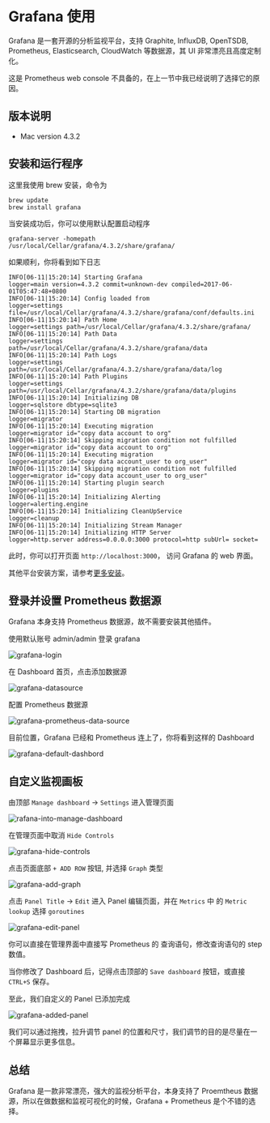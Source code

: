 # Grafana 使用

Grafana 是一套开源的分析监视平台，支持 Graphite, InfluxDB, OpenTSDB, Prometheus, Elasticsearch, CloudWatch 等数据源，其 UI 非常漂亮且高度定制化。

这是 Prometheus web console 不具备的，在上一节中我已经说明了选择它的原因。

## 版本说明

* Mac version 4.3.2

## 安装和运行程序

这里我使用 brew 安装，命令为

```
brew update
brew install grafana
```

当安装成功后，你可以使用默认配置启动程序

```
grafana-server -homepath /usr/local/Cellar/grafana/4.3.2/share/grafana/
```

如果顺利，你将看到如下日志

```
INFO[06-11|15:20:14] Starting Grafana                         logger=main version=4.3.2 commit=unknown-dev compiled=2017-06-01T05:47:48+0800
INFO[06-11|15:20:14] Config loaded from                       logger=settings file=/usr/local/Cellar/grafana/4.3.2/share/grafana/conf/defaults.ini
INFO[06-11|15:20:14] Path Home                                logger=settings path=/usr/local/Cellar/grafana/4.3.2/share/grafana/
INFO[06-11|15:20:14] Path Data                                logger=settings path=/usr/local/Cellar/grafana/4.3.2/share/grafana/data
INFO[06-11|15:20:14] Path Logs                                logger=settings path=/usr/local/Cellar/grafana/4.3.2/share/grafana/data/log
INFO[06-11|15:20:14] Path Plugins                             logger=settings path=/usr/local/Cellar/grafana/4.3.2/share/grafana/data/plugins
INFO[06-11|15:20:14] Initializing DB                          logger=sqlstore dbtype=sqlite3
INFO[06-11|15:20:14] Starting DB migration                    logger=migrator
INFO[06-11|15:20:14] Executing migration                      logger=migrator id="copy data account to org"
INFO[06-11|15:20:14] Skipping migration condition not fulfilled logger=migrator id="copy data account to org"
INFO[06-11|15:20:14] Executing migration                      logger=migrator id="copy data account_user to org_user"
INFO[06-11|15:20:14] Skipping migration condition not fulfilled logger=migrator id="copy data account_user to org_user"
INFO[06-11|15:20:14] Starting plugin search                   logger=plugins
INFO[06-11|15:20:14] Initializing Alerting                    logger=alerting.engine
INFO[06-11|15:20:14] Initializing CleanUpService              logger=cleanup
INFO[06-11|15:20:14] Initializing Stream Manager
INFO[06-11|15:20:14] Initializing HTTP Server                 logger=http.server address=0.0.0.0:3000 protocol=http subUrl= socket=

```

此时，你可以打开页面 `http://localhost:3000`， 访问 Grafana 的 web 界面。

其他平台安装方案，请参考[更多安装](https://grafana.com/grafana/download)。

## 登录并设置 Prometheus 数据源

Grafana 本身支持 Prometheus 数据源，故不需要安装其他插件。

使用默认账号 admin/admin 登录 grafana

![grafana-login](http://7o512j.com1.z0.glb.clouddn.com/grafana-login.png)

在 Dashboard 首页，点击添加数据源

![grafana-datasource](http://7o512j.com1.z0.glb.clouddn.com/grafana-datasource.png)

配置 Prometheus 数据源

![grafana-prometheus-data-source](http://7o512j.com1.z0.glb.clouddn.com/grafana-prometheus-data-source.png)

目前位置，Grafana 已经和 Prometheus 连上了，你将看到这样的 Dashboard

![grafana-default-dashbord](http://7o512j.com1.z0.glb.clouddn.com/grafana-default-dashbord.png)

## 自定义监视画板

由顶部 `Manage dashboard` -> `Settings` 进入管理页面

![rafana-into-manage-dashboard](http://7o512j.com1.z0.glb.clouddn.com/grafana-into-manage-dashboard.png)

在管理页面中取消 `Hide Controls`

![grafana-hide-controls](http://7o512j.com1.z0.glb.clouddn.com/grafana-hide-controls.png)

点击页面底部 `+ ADD ROW` 按钮, 并选择 `Graph` 类型

![grafana-add-graph](http://7pulfm.com1.z0.glb.clouddn.com/grafana-add-graph.png)

点击  `Panel Title` -> `Edit` 进入 Panel 编辑页面，并在 `Metrics` 中
的 `Metric lookup` 选择 `goroutines`

![grafana-edit-panel](http://7pulfm.com1.z0.glb.clouddn.com/grafana-edit-panel.png)

你可以直接在管理界面中直接写 Prometheus 的 查询语句，修改查询语句的 step 数值。

当你修改了 Dashboard 后，记得点击顶部的 `Save dashboard` 按钮，或直接 `CTRL+S` 保存。

至此，我们自定义的 Panel 已添加完成

![grafana-added-panel](http://7pulfm.com1.z0.glb.clouddn.com/grafana-added-panel.png)

我们可以通过拖拽，拉升调节 panel 的位置和尺寸，我们调节的目的是尽量在一个屏幕显示更多信息。

## 总结

Grafana 是一款非常漂亮，强大的监视分析平台，本身支持了 Proemtheus 数据源，所以在做数据和监视可视化的时候，Grafana + Prometheus 是个不错的选择。
